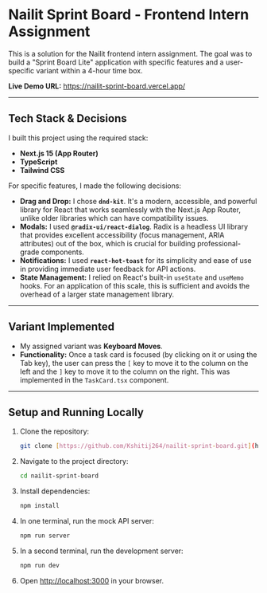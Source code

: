 # Nailit Sprint Board - Frontend Intern Assignment

This is a solution for the Nailit frontend intern assignment. The goal was to build a "Sprint Board Lite" application with specific features and a user-specific variant within a 4-hour time box.

**Live Demo URL:** https://nailit-sprint-board.vercel.app/

---

## Tech Stack & Decisions

I built this project using the required stack:
* **Next.js 15 (App Router)**
* **TypeScript**
* **Tailwind CSS**

For specific features, I made the following decisions:

* **Drag and Drop:** I chose **`dnd-kit`**. It's a modern, accessible, and powerful library for React that works seamlessly with the Next.js App Router, unlike older libraries which can have compatibility issues.
* **Modals:** I used **`@radix-ui/react-dialog`**. Radix is a headless UI library that provides excellent accessibility (focus management, ARIA attributes) out of the box, which is crucial for building professional-grade components.
* **Notifications:** I used **`react-hot-toast`** for its simplicity and ease of use in providing immediate user feedback for API actions.
* **State Management:** I relied on React's built-in `useState` and `useMemo` hooks. For an application of this scale, this is sufficient and avoids the overhead of a larger state management library.

---

## Variant Implemented

* My assigned variant was **Keyboard Moves**.
* **Functionality:** Once a task card is focused (by clicking on it or using the Tab key), the user can press the `[` key to move it to the column on the left and the `]` key to move it to the column on the right. This was implemented in the `TaskCard.tsx` component.

---

## Setup and Running Locally

1.  Clone the repository:
    ```bash
    git clone [https://github.com/Kshitij264/nailit-sprint-board.git](https://github.com/Kshitij264/nailit-sprint-board.git)
    ```
2.  Navigate to the project directory:
    ```bash
    cd nailit-sprint-board
    ```
3.  Install dependencies:
    ```bash
    npm install
    ```
4.  In one terminal, run the mock API server:
    ```bash
    npm run server
    ```
5.  In a second terminal, run the development server:
    ```bash
    npm run dev
    ```
6.  Open [http://localhost:3000](http://localhost:3000) in your browser.